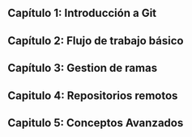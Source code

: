 ## Capítulo 1: Introducción a Git
## Capítulo 2: Flujo de trabajo básico
## Capítulo 3: Gestion de ramas
## Capitulo 4: Repositorios remotos
## Capitulo 5: Conceptos Avanzados